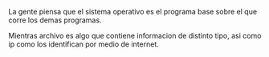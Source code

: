 La gente piensa que el sistema operativo es el programa base sobre el que corre los demas programas.

Mientras archivo es algo que contiene informacion de distinto tipo, asi como ip como los identifican por medio de internet.